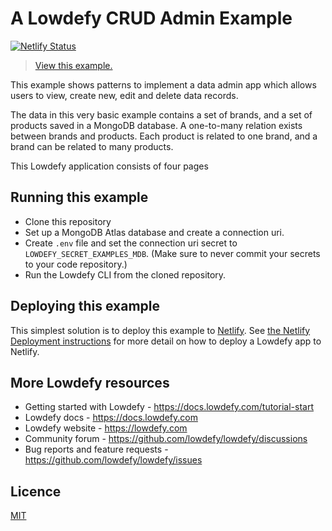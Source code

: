 # A Lowdefy CRUD Admin Example

[![Netlify Status](https://api.netlify.com/api/v1/badges/f293c299-c9b1-4d57-931b-2e4700e45eae/deploy-status)](https://app.netlify.com/sites/lowdefy-example-crud/deploys)

> [View this example.](https://example-crud.lowdefy.com)

This example shows patterns to implement a data admin app which allows users to view, create new, edit and delete data records.

The data in this very basic example contains a set of brands, and a set of products saved in a MongoDB database. A one-to-many relation exists between brands and products. Each product is related to one brand, and a brand can be related to many products.

This Lowdefy application consists of four pages

## Running this example

- Clone this repository
- Set up a MongoDB Atlas database and create a connection uri.
- Create `.env` file and set the connection uri secret to `LOWDEFY_SECRET_EXAMPLES_MDB`. (Make sure to never commit your secrets to your code repository.)
- Run the Lowdefy CLI from the cloned repository.

## Deploying this example

This simplest solution is to deploy this example to [Netlify](https://netlify.com). See [the Netlify Deployment instructions](https://docs.lowdefy.com/deployment) for more detail on how to deploy a Lowdefy app to Netlify.

## More Lowdefy resources

- Getting started with Lowdefy - https://docs.lowdefy.com/tutorial-start
- Lowdefy docs - https://docs.lowdefy.com
- Lowdefy website - https://lowdefy.com
- Community forum - https://github.com/lowdefy/lowdefy/discussions
- Bug reports and feature requests - https://github.com/lowdefy/lowdefy/issues

## Licence

[MIT](https://github.com/lowdefy/lowdefy-example-reporting/blob/main/LICENSE)

